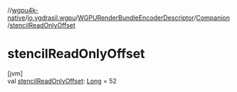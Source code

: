 //[wgpu4k-native](../../../../index.md)/[io.ygdrasil.wgpu](../../index.md)/[WGPURenderBundleEncoderDescriptor](../index.md)/[Companion](index.md)/[stencilReadOnlyOffset](stencil-read-only-offset.md)

# stencilReadOnlyOffset

[jvm]\
val [stencilReadOnlyOffset](stencil-read-only-offset.md): [Long](https://kotlinlang.org/api/core/kotlin-stdlib/kotlin/-long/index.html) = 52